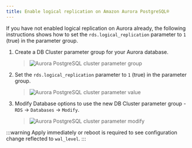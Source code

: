 ```yaml
---
title: Enable logical replication on Amazon Aurora PostgreSQL®
---
```


If you have not enabled logical replication on Aurora already, the
following instructions shows how to set the `rds.logical_replication`
parameter to `1` (true) in the parameter group.

1.  Create a DB Cluster parameter group for your Aurora database.

    > ![Aurora PostgreSQL cluster parameter group](/images/products/postgresql/migrate-aurora-pg-parameter-group.png)

2.  Set the `rds.logical_replication` parameter to `1` (true) in the
    parameter group.

    > ![Aurora PostgreSQL cluster parameter value](/images/products/postgresql/migrate-aurora-pg-parameter-value.png)

3.  Modify Database options to use the new DB Cluster parameter group -
    `RDS` -\> `Databases` -\> `Modify`.

    > ![Aurora PostgreSQL cluster parameter modify](/images/products/postgresql/migrate-aurora-pg-parameter-modify.png)

:::warning
Apply immediately or reboot is required to see configuration change
reflected to `wal_level`.
:::
